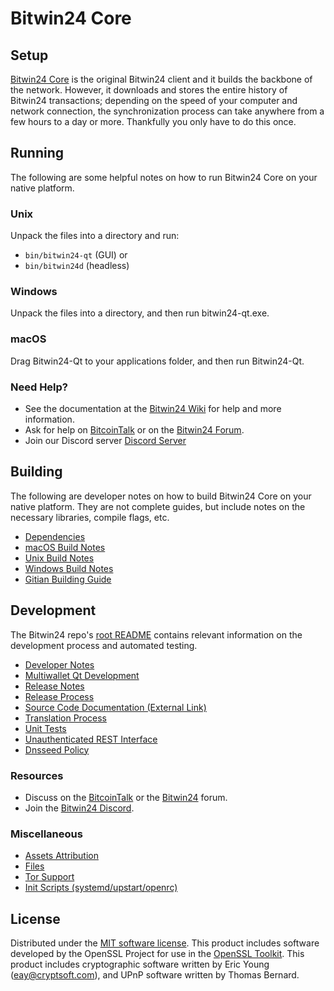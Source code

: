 Bitwin24 Core
=============

Setup
---------------------
[Bitwin24 Core](http://bitwin24.org/wallet) is the original Bitwin24 client and it builds the backbone of the network. However, it downloads and stores the entire history of Bitwin24 transactions; depending on the speed of your computer and network connection, the synchronization process can take anywhere from a few hours to a day or more. Thankfully you only have to do this once.

Running
---------------------
The following are some helpful notes on how to run Bitwin24 Core on your native platform.

### Unix

Unpack the files into a directory and run:

- `bin/bitwin24-qt` (GUI) or
- `bin/bitwin24d` (headless)

### Windows

Unpack the files into a directory, and then run bitwin24-qt.exe.

### macOS

Drag Bitwin24-Qt to your applications folder, and then run Bitwin24-Qt.

### Need Help?

* See the documentation at the [Bitwin24 Wiki](https://github.com/Bitwin24-Project/Bitwin24/wiki)
for help and more information.
* Ask for help on [BitcoinTalk](https://bitcointalk.org/index.php?topic=1262920.0) or on the [Bitwin24 Forum](http://forum.bitwin24.org/).
* Join our Discord server [Discord Server](https://discord.bitwin24.org)

Building
---------------------
The following are developer notes on how to build Bitwin24 Core on your native platform. They are not complete guides, but include notes on the necessary libraries, compile flags, etc.

- [Dependencies](dependencies.md)
- [macOS Build Notes](build-osx.md)
- [Unix Build Notes](build-unix.md)
- [Windows Build Notes](build-windows.md)
- [Gitian Building Guide](gitian-building.md)

Development
---------------------
The Bitwin24 repo's [root README](/README.md) contains relevant information on the development process and automated testing.

- [Developer Notes](developer-notes.md)
- [Multiwallet Qt Development](multiwallet-qt.md)
- [Release Notes](release-notes.md)
- [Release Process](release-process.md)
- [Source Code Documentation (External Link)](https://www.fuzzbawls.pw/bitwin24/doxygen/)
- [Translation Process](translation_process.md)
- [Unit Tests](unit-tests.md)
- [Unauthenticated REST Interface](REST-interface.md)
- [Dnsseed Policy](dnsseed-policy.md)

### Resources
* Discuss on the [BitcoinTalk](https://bitcointalk.org/index.php?topic=1262920.0) or the [Bitwin24](http://forum.bitwin24.org/) forum.
* Join the [Bitwin24 Discord](https://discord.bitwin24.org).

### Miscellaneous
- [Assets Attribution](assets-attribution.md)
- [Files](files.md)
- [Tor Support](tor.md)
- [Init Scripts (systemd/upstart/openrc)](init.md)

License
---------------------
Distributed under the [MIT software license](/COPYING).
This product includes software developed by the OpenSSL Project for use in the [OpenSSL Toolkit](https://www.openssl.org/). This product includes
cryptographic software written by Eric Young ([eay@cryptsoft.com](mailto:eay@cryptsoft.com)), and UPnP software written by Thomas Bernard.
